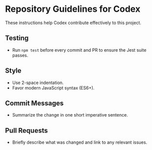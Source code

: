 # Repository Guidelines for Codex

These instructions help Codex contribute effectively to this project.

## Testing
- Run `npm test` before every commit and PR to ensure the Jest suite passes.

## Style
- Use 2-space indentation.
- Favor modern JavaScript syntax (ES6+).

## Commit Messages
- Summarize the change in one short imperative sentence.

## Pull Requests
- Briefly describe what was changed and link to any relevant issues.
